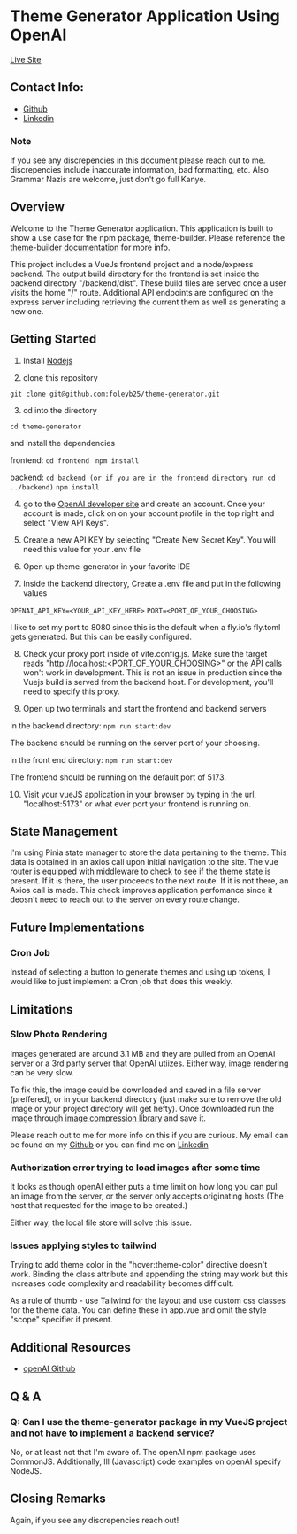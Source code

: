 # Theme Generator Application Using OpenAI

[Live Site](https://theme-generator.fly.dev/)

## Contact Info:

* [Github](https://github.com/foleyb25) 
* [Linkedin](https://www.linkedin.com/in/brian-foley-456624196/)

### Note

If you see any discrepencies in this document please reach out to me. discrepencies include inaccurate information, bad formatting, etc. Also Grammar Nazis are welcome, just don't go full Kanye. 

## Overview

Welcome to the Theme Generator application. This application is built to show a use case for the npm package, theme-builder. Please reference the [theme-builder documentation]() for more info.

This project includes a VueJs frontend project and a node/express backend. The output build directory for the frontend is set inside the backend directory "/backend/dist". These build files are served once a user visits the home "/" route. Additional API endpoints are configured on the express server including retrieving the current them as well as generating a new one. 

## Getting Started

1. Install [Nodejs](https://nodejs.org/en/download/)

2. clone this repository

```git clone git@github.com:foleyb25/theme-generator.git```

3. cd into the directory 

```cd theme-generator```

and install the dependencies

frontend:
```cd frontend ```
```npm install ```

backend:
```cd backend (or if you are in the frontend directory run cd ../backend)```
```npm install```

4. go to the [OpenAI developer site](https://beta.openai.com/overview) and create an account. Once your account is made, click on on your account profile in the top right and select "View API Keys".

5. Create a new API KEY by selecting "Create New Secret Key". You will need this value for your .env file

6. Open up theme-generator in your favorite IDE

7. Inside the backend directory, Create a .env file and put in the following values


```OPENAI_API_KEY=<YOUR_API_KEY_HERE>```
```PORT=<PORT_OF_YOUR_CHOOSING>```

I like to set my port to 8080 since this is the default when a fly.io's fly.toml gets generated. But this can be easily configured.

8. Check your proxy port inside of vite.config.js. Make sure the target reads "http://localhost:<PORT_OF_YOUR_CHOOSING>" or the API calls won't work in development. This is not an issue in production since the Vuejs build is served from the backend host. For development, you'll need to specify this proxy.

9. Open up two terminals and start the frontend and backend servers

in the backend directory:
```npm run start:dev```

The backend should be running on the server port of your choosing.

in the front end directory:
```npm run start:dev```

The frontend should be running on the default port of 5173.

10. Visit your vueJS application in your browser by typing in the url, "localhost:5173" or what ever port your frontend is running on.

## State Management

I'm using Pinia state manager to store the data pertaining to the theme. This data is obtained in an axios call upon initial navigation to the site. The vue router is equipped with middleware to check to see if the theme state is present. If it is there, the user proceeds to the next route. If it is not there, an Axios call is made. This check improves application perfomance since it deosn't need to reach out to the server on every route change.

## Future Implementations

### Cron Job 

Instead of selecting a button to generate themes and using up tokens, I would like to just implement a Cron job that does this weekly.

## Limitations

### Slow Photo Rendering

Images generated are around 3.1 MB and they are pulled from an OpenAI server or a 3rd party server that OpenAI utiizes. Either way, image rendering can be very slow.

To fix this, the image could be downloaded and saved in a file server (preffered), or in your backend directory (just make sure to remove the old image or your project directory will get hefty). Once downloaded run the image through [image compression library](https://www.npmjs.com/package/imagemin) and save it.

Please reach out to me for more info on this if you are curious. My email can be found on my [Github](https://github.com/foleyb25) or you can find me on [Linkedin](https://www.linkedin.com/in/brian-foley-456624196/)

### Authorization error trying to load images after some time

It looks as though openAI either puts a time limit on how long you can pull an image from the server, or the server only accepts originating hosts (The host that requested for the image to be created.)

Either way, the local file store will solve this issue.

### Issues applying styles to tailwind

Trying to add theme color in the "hover:theme-color" directive doesn't work. Binding the class attribute and appending the string may work but this increases code complexity and readabiliity becomes difficult.

As a rule of thumb - use Tailwind for the layout and use custom css classes for the theme data. You can define these in app.vue and omit the style "scope" specifier if present.

## Additional Resources

* [openAI Github](https://github.com/openai/openai-node)

## Q & A

### Q: Can I use the theme-generator package in my VueJS project and not have to implement a backend service?

No, or at least not that I'm aware of. The openAI npm package uses CommonJS. Additionally, lll (Javascript) code examples on openAI specify NodeJS.

## Closing Remarks

Again, if you see any discrepencies reach out!
